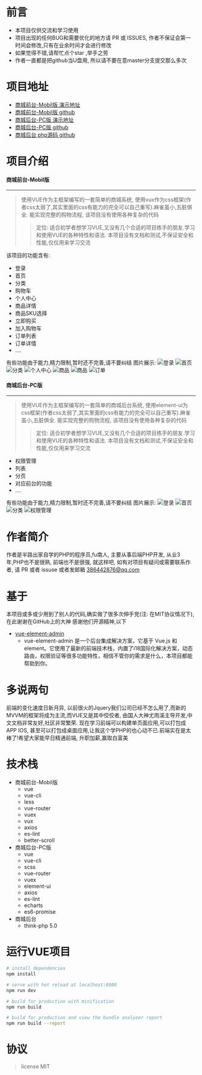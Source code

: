 # 前言
* 本项目仅供交流和学习使用
* 项目出现的任何BUG和需要优化的地方请 PR 或 ISSUES, 作者不保证会第一时间会修改,只有在业余时间才会进行修改
* 如果觉得不错,请帮忙点个star ,举手之劳
* 作者一直都是把github当U盘用, 所以请不要在意master分支提交那么多次

# 项目地址
* [商城前台-Mobil版 演示地址](www.masterjoy.top)
* [商城前台-Mobil版 github](https://github.com/MasterJoyHunan/app)
* [商城后台-PC版 演示地址](www.masterjoy.top/root)
* [商城后台-PC版 github](https://github.com/MasterJoyHunan/adminForVue)
* [商城后台 php源码 github](https://github.com/MasterJoyHunan/shopAdmin)

# 项目介绍
#### 商城前台-Mobil版
___
> 使用VUE作为主框架编写的一套简单的商城系统, 使用vux作为css框架(作者css太弱了,其实里面的css有能力的完全可以自己重写).麻雀虽小,五脏俱全. 能实现完整的购物流程, 该项目没有使用各种复杂的代码
> > 定位: 适合初学者想学习VUE,又没有几个合适的项目练手的朋友.学习和使用VUE的各种特性和语法.
> 本项目没有文档和测试,不保证安全和性能,仅仅用来学习交流

该项目的功能含有:

* 登录
* 首页
* 分类
* 购物车
* 个人中心
* 商品详情
* 商品SKU选择
* 立即购买
* 加入购物车
* 订单列表
* 订单详情
* ....

有些功能由于能力,精力限制,暂时还不完善,请不要纠结
图片展示:
![登录](http://www.masterjoy.top/uploads/app/login.png)
![首页](http://www.masterjoy.top/uploads/app/index.png)
![分类](http://www.masterjoy.top/uploads/app/cate.png)
![个人中心](http://www.masterjoy.top/uploads/app/member.png)
![商品](http://www.masterjoy.top/uploads/app/detail2.png)
![商品](http://www.masterjoy.top/uploads/app/detail.png)
![订单](http://www.masterjoy.top/uploads/app/order.png)
#### 商城后台-PC版
___
> 使用VUE作为主框架编写的一套简单的商城后台系统, 使用element-ui为css框架(作者css太弱了,其实里面的css有能力的完全可以自己重写).麻雀虽小,五脏俱全. 能实现完整的购物流程, 该项目没有使用各种复杂的代码
> > 定位: 适合初学者想学习VUE,又没有几个合适的项目练手的朋友.学习和使用VUE的各种特性和语法.
> 本项目没有文档和测试,不保证安全和性能,仅仅用来学习交流

* 权限管理
* 列表
* 分页
* 对应前台的功能
* ....

有些功能由于能力,精力限制,暂时还不完善,请不要纠结
图片展示:
![登录](http://www.masterjoy.top/uploads/root/login.png)
![首页](http://www.masterjoy.top/uploads/root/index.png)
![分类](http://www.masterjoy.top/uploads/root/cate.png)
![权限管理](http://www.masterjoy.top/uploads/root/node.png)

# 作者简介
作者是半路出家自学的PHP的程序员,fu南人, 主要从事后端PHP开发, 从业3年,PHP也不是很熟, 前端也不是很强, 就这样吧, 如有对项目有疑问或需要联系作者, 请 PR 或者 issuse 或者发邮箱 386442876@qq.com
# 基于
本项目或多或少用到了别人的代码,确实做了很多次伸手党(注: 在MIT协议情况下),在此谢谢在GitHub上的大神
感谢他们开源精神,以下
* [vue-element-admin](https://github.com/PanJiaChen/vue-element-admin/blob/master/README.zh-CN.md)
	* vue-element-admin 是一个后台集成解决方案，它基于 Vue.js 和 element。它使用了最新的前端技术栈，内置了i18国际化解决方案，动态路由，权限验证等很多功能特性，相信不管你的需求是什么，本项目都能帮助到你。
# 多说两句
前端的变化速度日新月异, 以前很火的Jquery我们公司已经不怎么用了,而新的MVVM的框架将成为主流,而VUE又是其中佼佼者, 由国人大神尤雨溪主导开发,中文文档非常友好,社区非常繁荣.
现在学习前端可以构建单页面应用,可以打包成APP IOS, 甚至可以打包成桌面应用,让我这个学PHP的也心动不已.前端实在是太棒了!希望大家能早日精通前端, 升职加薪,赢取白富美
# 技术栈
* 商城前台-Mobil版
	* vue
	* vue-cli
	* less
	* vue-router
	* vuex 
	* vux 
	* axios
	* es-lint
	* better-scroll
* 商城后台-PC版
	* vue
	* vue-cli
	* scss
	* vue-router
	* vuex 
	* element-ui
	* axios
	* es-lint
	* echarts
	* es6-promise
* 商城后台
	* think-php 5.0

# 运行VUE项目
``` bash
# install dependencies
npm install

# serve with hot reload at localhost:8080
npm run dev

# build for production with minification
npm run build

# build for production and view the bundle analyzer report
npm run build --report
```

# 协议
> license MIT
